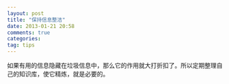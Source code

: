 ```yaml
---
layout: post
title: "保持信息整洁"
date: 2013-01-21 20:58
comments: true
categories: 
tag: tips
---
```


如果有用的信息隐藏在垃圾信息中，那么它的作用就大打折扣了。所以定期整理自己的知识库，使它精炼，就是必要的。